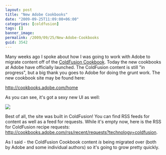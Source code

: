 ```yaml
---
layout: post
title: "New Adobe Cookbooks"
date: "2009-09-25T11:09:00+06:00"
categories: [coldfusion]
tags: []
banner_image: 
permalink: /2009/09/25/New-Adobe-Cookbooks
guid: 3542
---
```


Many weeks ago I spoke about how I was going to work with Adobe to migrate content off of the <a href="http://www.coldfusioncookbook.com">ColdFusion Cookbook</a>. Today the new cookbooks at Adobe have officially launched. The ColdFusion content is still "in progress", but a big thank you goes to Adobe for doing the grunt work. The new cookbook site may be found here:

<a href="http://cookbooks.adobe.com/home">http://cookbooks.adobe.com/home</a>

As you can see, it's got a sexy new UI as well:

<img src="https://static.raymondcamden.com/images/Picture 188.png" />

Best of all, the site was built in ColdFusion! You can find RSS feeds for content as well as a feed for requests. While it's empty now, here is the RSS for ColdFusion recipe requests: <a href="http://cookbooks.adobe.com/rss/recent/requests?technology=coldfusion">http://cookbooks.adobe.com/rss/recent/requests?technology=coldfusion</a>. 

As I said - the ColdFusion Cookbook content <i>is</i> being migrated over (both by Adobe and some individual authors) so it's going to grow pretty quickly.